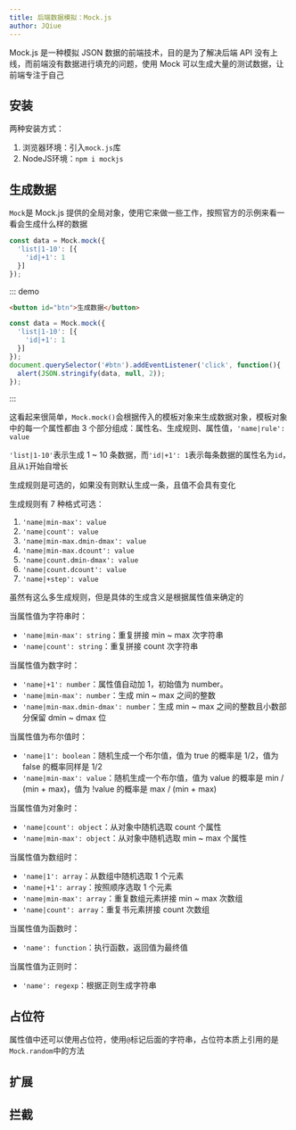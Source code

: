 ```yaml
---
title: 后端数据模拟：Mock.js
author: JQiue
---
```


Mock.js 是一种模拟 JSON 数据的前端技术，目的是为了解决后端 API 没有上线，而前端没有数据进行填充的问题，使用 Mock 可以生成大量的测试数据，让前端专注于自己

## 安装

两种安装方式：

1. 浏览器环境：引入`mock.js`库
2. NodeJS环境：`npm i mockjs`

## 生成数据

`Mock`是 Mock.js 提供的全局对象，使用它来做一些工作，按照官方的示例来看一看会生成什么样的数据

```js
const data = Mock.mock({
  'list|1-10': [{
    'id|+1': 1
  }]
});
```

::: demo

```html
<button id="btn">生成数据</button>
```

```js
const data = Mock.mock({
  'list|1-10': [{
    'id|+1': 1
  }]
});
document.querySelector('#btn').addEventListener('click', function(){
  alert(JSON.stringify(data, null, 2));
});
```

:::

这看起来很简单，`Mock.mock()`会根据传入的模板对象来生成数据对象，模板对象中的每一个属性都由 3 个部分组成：属性名、生成规则、属性值，`'name|rule': value`

`'list|1-10'`表示生成 1 ~ 10 条数据，而`'id|+1': 1`表示每条数据的属性名为`id`，且从`1`开始自增长

生成规则是可选的，如果没有则默认生成一条，且值不会具有变化

生成规则有 7 种格式可选：

1. `'name|min-max': value`
2. `'name|count': value`
3. `'name|min-max.dmin-dmax': value`
4. `'name|min-max.dcount': value`
5. `'name|count.dmin-dmax': value`
6. `'name|count.dcount': value`
7. `'name|+step': value`

虽然有这么多生成规则，但是具体的生成含义是根据属性值来确定的

当属性值为字符串时：

+ `'name|min-max': string`：重复拼接 min ~ max 次字符串
+ `'name|count': string`：重复拼接 count 次字符串

当属性值为数字时：

+ `'name|+1': number`：属性值自动加 1，初始值为 number。
+ `'name|min-max': number`：生成 min ~ max 之间的整数
+ `'name|min-max.dmin-dmax': number`：生成 min ~ max 之间的整数且小数部分保留 dmin ~ dmax 位

当属性值为布尔值时：

+ `'name|1': boolean`：随机生成一个布尔值，值为 true 的概率是 1/2，值为 false 的概率同样是 1/2
+ `'name|min-max': value`：随机生成一个布尔值，值为 value 的概率是 min / (min + max)，值为 !value 的概率是 max / (min + max)

当属性值为对象时：

+ `'name|count': object`：从对象中随机选取 count 个属性
+ `'name|min-max': object`：从对象中随机选取 min ~ max 个属性

当属性值为数组时：

+ `'name|1': array`：从数组中随机选取 1 个元素
+ `'name|+1': array`：按照顺序选取 1 个元素
+ `'name|min-max': array`：重复数组元素拼接 min ~ max 次数组
+ `'name|count': array`：重复书元素拼接 count 次数组

当属性值为函数时：

+ `'name': function`：执行函数，返回值为最终值

当属性值为正则时：

+ `'name': regexp`：根据正则生成字符串

## 占位符

属性值中还可以使用占位符，使用`@`标记后面的字符串，占位符本质上引用的是`Mock.random`中的方法

## 扩展

## 拦截
